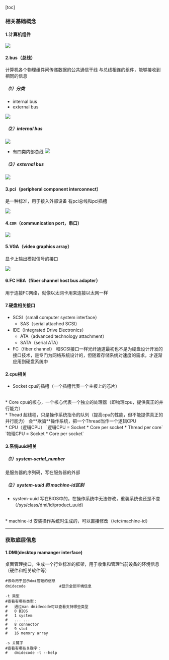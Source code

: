 [toc]
### 相关基础概念

#### 1.计算机组件
![](./imgs/components_01.png)

#### 2.bus（总线）
计算机各个物理组件间传递数据的公共通信干线
与总线相连的组件，能够接收到相同的信息
##### （1）分类
* internal bus
* external bus

![](./imgs/hardware_01.png)

##### （2）internal bus
![](./imgs/hardware_02.png)
* 有四类内部总线
![](./imgs/hardware_03.png)

##### （3）external bus
![](./imgs/hardware_04.png)

#### 3.pci（peripheral component interconnect）
是一种标准，用于接入外部设备
有pci总线和pci插槽

![](./imgs/pci_01.jpg)

#### 4.`COM`（communication port，串口）
![](./imgs/com_01.png)

#### 5.VGA（video graphics array）
显卡上输出模拟信号的接口

![](./imgs/vga_01.jpg)

#### 6.FC HBA（fiber channel host bus adapter）
用于连接FC网络，就像以太网卡用来连接以太网一样

#### 7.硬盘相关接口
* SCSI（small computer system interface）
  * SAS（serial attached SCSI）
* IDE（Integrated Drive Electronics）
  * ATA（advanced technology attachment）
  * SATA（serial ATA）
* FC（fiber channel）
和SCSI接口一样光纤通道最初也不是为硬盘设计开发的接口技术，是专门为网络系统设计的，但随着存储系统对速度的需求，才逐渐应用到硬盘系统中

#### 2.cpu相关
* Socket
cpu的插槽（一个插槽代表一个主板上的芯片）
</br>
* Core
cpu的核心，一个核心代表一个独立的处理器（即物理cpu，提供真正的并行能力）
</br>
* Thead
超线程，只是操作系统指令的队列（提高cpu的性能，但不能提供真正的并行能力）
会**欺骗**操作系统，把一个Thread当作一个逻辑CPU
</br>
* CPU（逻辑CPU）
`逻辑CPU = Socket * Core per socket * Thread per core`
`物理CPU = Socket * Core per socket`

#### 3.系统uuid相关

##### （1）system-serial_number
是服务器的序列码，写在服务器的外部

##### （2）system-uuid 和 machine-id区别
* system-uuid
写在BIOS中的，在操作系统中无法修改，重装系统也还是不变（/sys/class/dmi/id/product_uuid）
</br>
* machine-id
安装操作系统时生成的，可以直接修改（/etc/machine-id）

***
### 获取底层信息
#### 1.DMI(desktop mamanger interface)
桌面管理接口，生成一个行业标准的框架，用于收集和管理当前设备的环境信息（硬件和相关软件等）
```shell
#该命用于显示dmi管理的信息
dmidecode               #显示全部环境信息

-t 类型     
#查看有哪些类型：
#   通过man dmidecode可以查看支持哪些类型
#   0 BIOS
#   1 system
#   ... ...
#   8 connector
#   9 slot
#   16 memory array

-s 关键字
#查看有哪些关键字：
#   dmidecode -t --help

```
